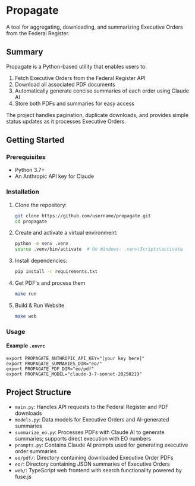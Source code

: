 # Propagate

A tool for aggregating, downloading, and summarizing Executive Orders from the Federal Register.

## Summary

Propagate is a Python-based utility that enables users to:

1. Fetch Executive Orders from the Federal Register API
2. Download all associated PDF documents
3. Automatically generate concise summaries of each order using Claude AI
4. Store both PDFs and summaries for easy access

The project handles pagination, duplicate downloads, and provides simple status updates as it processes Executive Orders.

## Getting Started

### Prerequisites

- Python 3.7+
- An Anthropic API key for Claude

### Installation

1. Clone the repository:

   ```bash
   git clone https://github.com/username/propagate.git
   cd propagate
   ```

2. Create and activate a virtual environment:

   ```bash
   python -m venv .venv
   source .venv/bin/activate  # On Windows: .venv\Scripts\activate
   ```

3. Install dependencies:

   ```bash
   pip install -r requirements.txt
   ```

4. Get PDF's and process them

   ```bash
   make run
   ```

5. Build & Run Website

   ```bash
   make web
   ```

### Usage

#### Example `.envrc`

```
export PROPAGATE_ANTHROPIC_API_KEY="[your key here]"
export PROPAGATE_SUMMARIES_DIR="eo/"
export PROPAGATE_PDF_DIR="eo/pdf"
export PROPAGATE_MODEL="claude-3-7-sonnet-20250219"
```

## Project Structure

- `main.py`: Handles API requests to the Federal Register and PDF downloads
- `models.py`: Data models for Executive Orders and AI-generated summaries
- `summarize_eo.py`: Processes PDFs with Claude AI to generate summaries; supports direct execution with EO numbers
- `prompts.py`: Contains Claude AI prompts used for generating executive order summaries
- `eo/pdf/`: Directory containing downloaded Executive Order PDFs
- `eo/`: Directory containing JSON summaries of Executive Orders
- `web/`: TypeScript web frontend with search functionality powered by fuse.js
